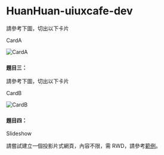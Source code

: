 # HuanHuan-uiuxcafe-dev

請參考下圖，切出以下卡片

CardA

![ CardA](https://whimuc.com/N7AV1GFFB9fo2WMqD6thLg/45LWComqXCQvsZ.png)
### `題目三：`
請參考下圖，切出以下卡片

CardB

![CardB](https://whimuc.com/N7AV1GFFB9fo2WMqD6thLg/22ZZ824nfuLhdr.png)
### `題目四：`

Slideshow

請嘗試建立一個投影片式網頁，內容不限，需 RWD，請參考[範例](https://alvarotrigo.com/fullPage/#page4)。
